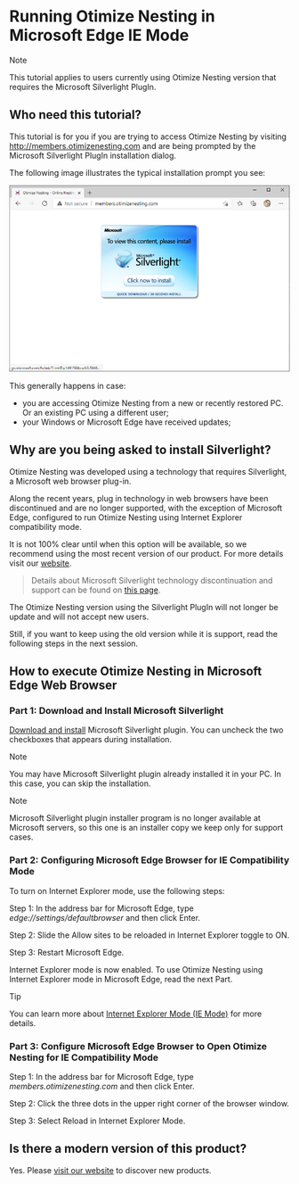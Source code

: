 Running Otimize Nesting in Microsoft Edge IE Mode
===============

> [!NOTE]
>This tutorial applies to users currently using Otimize Nesting version that requires the Microsoft Silverlight PlugIn.

## Who need this tutorial?

This tutorial is for you if you are trying to access Otimize Nesting by visiting http://members.otimizenesting.com and are being prompted by the Microsoft Silverlight PlugIn installation dialog.

The following image illustrates the typical installation prompt you see:

![Microsoft Silverlight PlugIn Missing](./silverlightInstallation/missingSilverlightPlugIn.png)

This generally happens in case:
* you are accessing Otimize Nesting from a new or recently restored PC. Or an existing PC using a different user;
* your Windows or Microsoft Edge have received updates;

## Why are you being asked to install Silverlight?

Otimize Nesting was developed using a technology that requires Silverlight, a Microsoft web browser plug-in.

Along the recent years, plug in technology in web browsers have been discontinued and are no longer supported, with the exception of Microsoft Edge, configured to run Otimize Nesting using Internet Explorer compatibility mode.

It is not 100% clear until when this option will be available, so we recommend using the most recent version of our product. For more details visit our [website](https://www.otimizenesting.com).

> Details about Microsoft Silverlight technology discontinuation and support can be found on [this page](https://support.microsoft.com/en-us/windows/silverlight-end-of-support-0a3be3c7-bead-e203-2dfd-74f0a64f1788).

The Otimize Nesting version using the Silverlight PlugIn will not longer be update and will not accept new users.

Still, if you want to keep using the old version while it is support, read the following steps in the next session.

## How to execute Otimize Nesting in Microsoft Edge Web Browser

### Part 1: Download and Install Microsoft Silverlight

[Download and install](https://download.otimizenesting.com/download/silverlight_x64.exe) Microsoft Silverlight plugin. You can uncheck the two checkboxes that appears during installation. 

> [!NOTE]
> You may have Microsoft Silverlight plugin already installed it in your PC. In this case, you can skip the installation.

> [!NOTE]
> Microsoft Silverlight plugin installer program is no longer available at Microsoft servers, so this one is an installer copy we keep only for support cases.

### Part 2: Configuring Microsoft Edge Browser for IE Compatibility Mode

To turn on Internet Explorer mode, use the following steps:

Step 1: In the address bar for Microsoft Edge, type *edge://settings/defaultbrowser* and then click Enter.

Step 2: Slide the Allow sites to be reloaded in Internet Explorer toggle to ON.

Step 3: Restart Microsoft Edge.

Internet Explorer mode is now enabled. To use Otimize Nesting using Internet Explorer mode in Microsoft Edge, read the next Part.

> [!TIP]
> You can learn more about [Internet Explorer Mode (IE Mode)](https://support.microsoft.com/en-us/microsoft-edge/internet-explorer-mode-in-microsoft-edge-6604162f-e38a-48b2-acd2-682dbac6f0de) for more details.

### Part 3: Configure Microsoft Edge Browser to Open Otimize Nesting for IE Compatibility Mode

Step 1: In the address bar for Microsoft Edge, type *members.otimizenesting.com* and then click Enter.

Step 2: Click the three dots in the upper right corner of the browser window.

Step 3: Select Reload in Internet Explorer Mode.

## Is there a modern version of this product?

Yes. Please [visit our website](www.otimizenesting.com) to discover new products.
